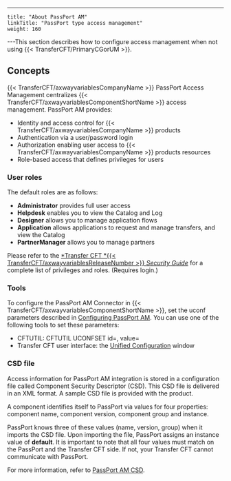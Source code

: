 ---
    title: "About PassPort AM"
    linkTitle: "PassPort type access management"
    weight: 160
---This section describes how to configure access management when not using {{< TransferCFT/PrimaryCGorUM  >}}.

## Concepts

{{< TransferCFT/axwayvariablesCompanyName  >}} PassPort Access Management centralizes {{< TransferCFT/axwayvariablesComponentShortName  >}} access management. PassPort AM provides:

- Identity and access
    control for {{< TransferCFT/axwayvariablesCompanyName >}} products
- Authentication
    via a user/password login
- Authorization enabling
    user access to {{< TransferCFT/axwayvariablesCompanyName >}} products resources
- Role-based access
    that defines privileges for users

### User roles

The default roles are as follows:

- **Administrator** provides full user access
- **Helpdesk** enables you to view the Catalog and Log
- **Designer** allows you to manage application flows
- **Application** allows applications to request and manage transfers, and view the Catalog
- **PartnerManager** allows you to manage partners

Please refer to the [*Transfer CFT *{{< TransferCFT/axwayvariablesReleaseNumber  >}} *Security Guide*](https://docs.axway.com/bundle/TransferCFT_38_SecurityGuide_allOS_en_HTML5/page/Content/security_guide/predefined_privileges.htm) for a complete list of privileges and roles. (Requires login.)

### Tools

To configure the PassPort AM Connector in {{< TransferCFT/axwayvariablesComponentShortName  >}}, set the uconf
parameters described in [Configuring PassPort AM](configure_passport_am). You can use one of the following tools to set these parameters:

- CFTUTIL: CFTUTIL
    UCONFSET id=, value=
- Transfer CFT user interface:
    the [Unified Configuration](../../admin_intro/uconf/uconf_userinterface) window

<span id="CSD file"></span>

### CSD file

Access information for PassPort AM integration is stored in a configuration
file called Component Security Descriptor (CSD). This CSD file is delivered in an XML
format. A sample CSD file is provided with
the product.

A component identifies itself to PassPort via values for four properties: component name, component version, component group and instance.

PassPort knows three of these values (name, version, group) when it imports the CSD file. Upon importing the file, PassPort assigns an instance value of **default**. It is important to note that all four values must match on the PassPort and the Transfer CFT side. If not, your Transfer CFT cannot communicate with PassPort.

For more information, refer to [PassPort AM CSD](passport_am_csd).
